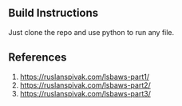 ## Build Instructions
Just clone the repo and use python to run any file.

## References
1. https://ruslanspivak.com/lsbaws-part1/
2. https://ruslanspivak.com/lsbaws-part2/
3. https://ruslanspivak.com/lsbaws-part3/
